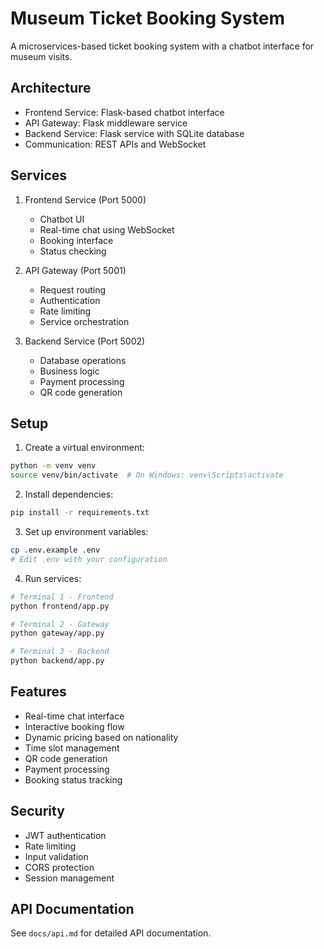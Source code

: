 # Museum Ticket Booking System

A microservices-based ticket booking system with a chatbot interface for museum visits.

## Architecture

- Frontend Service: Flask-based chatbot interface
- API Gateway: Flask middleware service
- Backend Service: Flask service with SQLite database
- Communication: REST APIs and WebSocket

## Services

1. Frontend Service (Port 5000)
   - Chatbot UI
   - Real-time chat using WebSocket
   - Booking interface
   - Status checking

2. API Gateway (Port 5001)
   - Request routing
   - Authentication
   - Rate limiting
   - Service orchestration

3. Backend Service (Port 5002)
   - Database operations
   - Business logic
   - Payment processing
   - QR code generation

## Setup

1. Create a virtual environment:
```bash
python -m venv venv
source venv/bin/activate  # On Windows: venv\Scripts\activate
```

2. Install dependencies:
```bash
pip install -r requirements.txt
```

3. Set up environment variables:
```bash
cp .env.example .env
# Edit .env with your configuration
```

4. Run services:
```bash
# Terminal 1 - Frontend
python frontend/app.py

# Terminal 2 - Gateway
python gateway/app.py

# Terminal 3 - Backend
python backend/app.py
```

## Features

- Real-time chat interface
- Interactive booking flow
- Dynamic pricing based on nationality
- Time slot management
- QR code generation
- Payment processing
- Booking status tracking

## Security

- JWT authentication
- Rate limiting
- Input validation
- CORS protection
- Session management

## API Documentation

See `docs/api.md` for detailed API documentation.
